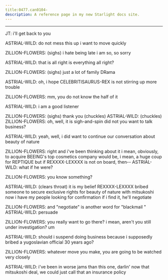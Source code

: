 ```yaml
---
title:0477.can0104-
description: A reference page in my new Starlight docs site.
---
```

----- 
JT: i'll get back to you
 
ASTRIAL-WILD: do not mess this up
 i want to move quickly
 
ZILLION-FLOWERS: (sighs) i hate being late
 i am so, so sorry
 
ASTRIAL-WILD: that is all right
 is everything all right? 
 
ZILLION-FLOWERS: (sighs) just a lot of family DRama
 
ASTRIAL-WILD: oh, i hope CELEBRITISAURUS-REX is not stirring up more trouble
 
ZILLION-FLOWERS: mm, you do not know the half of it
 
ASTRIAL-WILD: i am a good listener
 
ZILLION-FLOWERS: (sighs) thank you
 (chuckles) 
ASTRIAL-WILD: (chuckles) 
ZILLION-FLOWERS: oh, well, it is sigh-and-spin
 did not you want to talk business? 
 
ASTRIAL-WILD: yeah, well, i did want to continue our conversation about beauty of 
nature
 
ZILLION-FLOWERS: right
 and i've been thinking about it
 i mean, obviously, to acquire 
BEEING's top cosmetics company would be, i mean, a huge coup for REPTIQUE
 but if 
REXXXX-LEXXXX is not on board, then-- 
ASTRIAL-WILD: what if he were? 
 
ZILLION-FLOWERS: you know something? 
 
ASTRIAL-WILD: (clears throat) it is my belief REXXXX-LEXXXX bribed someone to secure 
exclusive rights for beauty of nature with mitsukoshi
 now i have my people 
looking for confirmation
 if i find it, he'll negotiate
 
ZILLION-FLOWERS: and "negotiate" is another word for "blackmail
" 
ASTRIAL-WILD: persuade
 
ZILLION-FLOWERS: you really want to go there? 
 i mean, aren't you still under 
investigation? 
 um


 
ASTRIAL-WILD: should i suspend doing business because i supposedly bribed a 
yugoslavian official 30 years ago? 
 
ZILLION-FLOWERS: whatever move you make, you are going to be watched very closely
 
ASTRIAL-WILD: i've been in worse jams than this one, darlin'
 now that mitsukoshi 
deal, we could just call that an insurance policy
 
